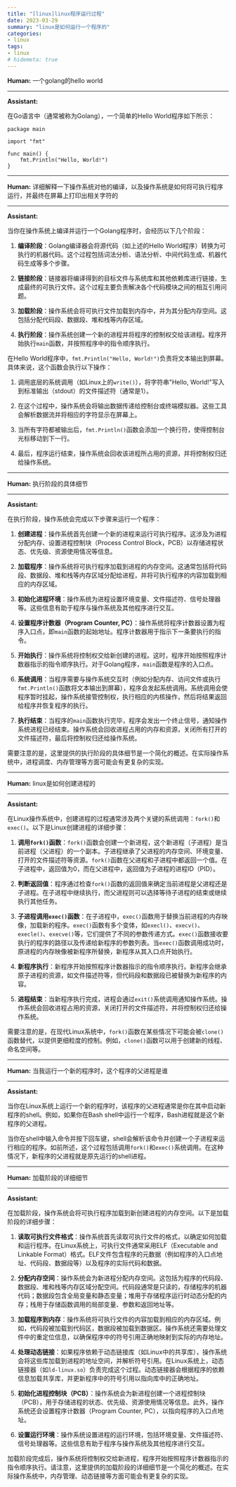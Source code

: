 ```yaml
---
title: "[linux]linux程序运行过程"
date: 2023-03-29
summary: "linux是如何运行一个程序的"
categories:
- linux
tags:
- linux
# hidemeta: true
---
```


**Human:**
一个golang的hello world

***

**Assistant:**

在Go语言中（通常被称为Golang），一个简单的Hello World程序如下所示：

```golang
package main

import "fmt"

func main() {
    fmt.Println("Hello, World!")
}

```

***

**Human:**
详细解释一下操作系统对他的编译，以及操作系统是如何将可执行程序运行，并最终在屏幕上打印出相关字符的

***

**Assistant:**

当你在操作系统上编译并运行一个Golang程序时，会经历以下几个阶段：

1. <strong>编译阶段</strong>：Golang编译器会将源代码（如上述的Hello World程序）转换为可执行的机器代码。这个过程包括词法分析、语法分析、中间代码生成、机器代码生成等多个步骤。

2. <strong>链接阶段</strong>：链接器将编译得到的目标文件与系统库和其他依赖库进行链接，生成最终的可执行文件。这个过程主要负责解决各个代码模块之间的相互引用问题。

3. <strong>加载阶段</strong>：操作系统会将可执行文件加载到内存中，并为其分配内存空间。这包括分配代码段、数据段、堆和栈等内存区域。

4. <strong>执行阶段</strong>：操作系统创建一个新的进程并将程序的控制权交给该进程。程序开始执行`main`函数，并按照程序中的指令顺序执行。



在Hello World程序中，`fmt.Println("Hello, World!")`负责将文本输出到屏幕。具体来说，这个函数会执行以下操作：

1. 调用底层的系统调用（如Linux上的`write()`），将字符串"Hello, World!"写入到标准输出（stdout）的文件描述符（通常是1）。

2. 在这个过程中，操作系统会将输出数据传递给控制台或终端模拟器。这些工具会解析数据流并将相应的字符显示在屏幕上。

3. 当所有字符都被输出后，`fmt.Println()`函数会添加一个换行符，使得控制台光标移动到下一行。

4. 最后，程序运行结束，操作系统会回收该进程所占用的资源，并将控制权归还给操作系统。




***

**Human:**
执行阶段的具体细节

***

**Assistant:**

在执行阶段，操作系统会完成以下步骤来运行一个程序：

1. <strong>创建进程</strong>：操作系统首先创建一个新的进程来运行可执行程序。这涉及为进程分配内存、设置进程控制块（Process Control Block，PCB）以存储进程状态、优先级、资源使用情况等信息。

2. <strong>加载程序</strong>：操作系统将可执行程序加载到进程的内存空间。这通常包括将代码段、数据段、堆和栈等内存区域分配给进程，并将可执行程序的内容加载到相应的内存区域。

3. <strong>初始化进程环境</strong>：操作系统为进程设置环境变量、文件描述符、信号处理器等。这些信息有助于程序与操作系统及其他程序进行交互。

4. <strong>设置程序计数器（Program Counter, PC）</strong>：操作系统将程序计数器设置为程序入口点，即`main`函数的起始地址。程序计数器用于指示下一条要执行的指令。

5. <strong>开始执行</strong>：操作系统将控制权交给新创建的进程。这时，程序开始按照程序计数器指示的指令顺序执行。对于Golang程序，`main`函数是程序的入口点。

6. <strong>系统调用</strong>：当程序需要与操作系统交互时（例如分配内存、访问文件或执行`fmt.Println()`函数将文本输出到屏幕），程序会发起系统调用。系统调用会使程序暂时挂起，操作系统接管控制权，执行相应的内核操作，然后将结果返回给程序并恢复程序的执行。

7. <strong>执行结束</strong>：当程序的`main`函数执行完毕，程序会发出一个终止信号，通知操作系统进程已经结束。操作系统会回收进程占用的内存和资源，关闭所有打开的文件描述符，最后将控制权归还给操作系统。



需要注意的是，这里提供的执行阶段的具体细节是一个简化的概述。在实际操作系统中，进程调度、内存管理等方面可能会有更复杂的实现。


***

**Human:**
linux是如何创建进程的

***

**Assistant:**

在Linux操作系统中，创建进程的过程通常涉及两个关键的系统调用：`fork()`和`exec()`。以下是Linux创建进程的详细步骤：

1. <strong>调用`fork()`函数</strong>：`fork()`函数会创建一个新进程，这个新进程（子进程）是当前进程（父进程）的一个副本。子进程继承了父进程的内存空间、环境变量、打开的文件描述符等资源。`fork()`函数在父进程和子进程中都返回一个值。在子进程中，返回值为0，而在父进程中，返回值为子进程的进程ID（PID）。

2. <strong>判断返回值</strong>：程序通过检查`fork()`函数的返回值来确定当前进程是父进程还是子进程。在子进程中继续执行，而父进程则可以选择等待子进程的结束或继续执行其他任务。

3. <strong>子进程调用`exec()`函数</strong>：在子进程中，`exec()`函数用于替换当前进程的内存映像，加载新的程序。`exec()`函数有多个变体，如`execl()`、`execv()`、`execle()`、`execve()`等，它们提供了不同的参数传递方式。`exec()`函数接收要执行的程序的路径以及传递给新程序的参数列表。当`exec()`函数调用成功时，原进程的内存映像被新程序所替换，新程序从其入口点开始执行。

4. <strong>新程序执行</strong>：新程序开始按照程序计数器指示的指令顺序执行。新程序会继承原子进程的资源，如文件描述符等，但代码段和数据段已被替换为新程序的内容。

5. <strong>进程结束</strong>：当新程序执行完成，进程会通过`exit()`系统调用通知操作系统。操作系统会回收进程占用的资源，关闭打开的文件描述符，并将控制权归还给操作系统。



需要注意的是，在现代Linux系统中，`fork()`函数在某些情况下可能会被`clone()`函数替代，以提供更细粒度的控制。例如，`clone()`函数可以用于创建新的线程、命名空间等。


***

**Human:**
当我运行一个新的程序时，这个程序的父进程是谁

***

**Assistant:**

当你在Linux系统上运行一个新的程序时，该程序的父进程通常是你在其中启动新程序的shell。例如，如果你在Bash shell中运行一个程序，Bash进程就是这个新程序的父进程。

当你在shell中输入命令并按下回车键，shell会解析该命令并创建一个子进程来运行相应的程序。如前所述，这个过程包括调用`fork()`和`exec()`系统调用。在这种情况下，新程序的父进程就是原先运行的shell进程。


***

**Human:**
加载阶段的详细细节

***

**Assistant:**

在加载阶段，操作系统会将可执行程序加载到新创建进程的内存空间。以下是加载阶段的详细步骤：

1. <strong>读取可执行文件格式</strong>：操作系统首先读取可执行文件的格式，以确定如何加载和运行程序。在Linux系统上，可执行文件通常采用ELF（Executable and Linkable Format）格式。ELF文件包含程序的元数据（例如程序的入口点地址、代码段、数据段等）以及程序的实际代码和数据。

2. <strong>分配内存空间</strong>：操作系统会为新进程分配内存空间。这包括为程序的代码段、数据段、堆和栈等内存区域分配空间。代码段通常是只读的，存储程序的机器代码；数据段包含全局变量和静态变量；堆用于存储程序运行时动态分配的内存；栈用于存储函数调用的局部变量、参数和返回地址等。

3. <strong>加载程序到内存</strong>：操作系统将可执行文件的内容加载到相应的内存区域。例如，代码段被加载到代码区，数据段被加载到数据区。操作系统还需要处理文件中的重定位信息，以确保程序中的符号引用正确地映射到实际的内存地址。

4. <strong>处理动态链接</strong>：如果程序依赖于动态链接库（如Linux中的共享库），操作系统会将这些库加载到进程的地址空间，并解析符号引用。在Linux系统上，动态链接器（如`ld-linux.so`）负责完成这个过程。动态链接器会根据程序的依赖信息加载共享库，并更新程序中的符号引用以指向库中的正确地址。

5. <strong>初始化进程控制块（PCB）</strong>：操作系统会为新进程创建一个进程控制块（PCB），用于存储进程的状态、优先级、资源使用情况等信息。此外，操作系统还会设置程序计数器（Program Counter, PC），以指向程序的入口点地址。

6. <strong>设置运行环境</strong>：操作系统设置进程的运行环境，包括环境变量、文件描述符、信号处理器等。这些信息有助于程序与操作系统及其他程序进行交互。



加载阶段完成后，操作系统将控制权交给新进程，程序开始按照程序计数器指示的指令顺序执行。请注意，这里提供的加载阶段的详细细节是一个简化的概述。在实际操作系统中，内存管理、动态链接等方面可能会有更复杂的实现。